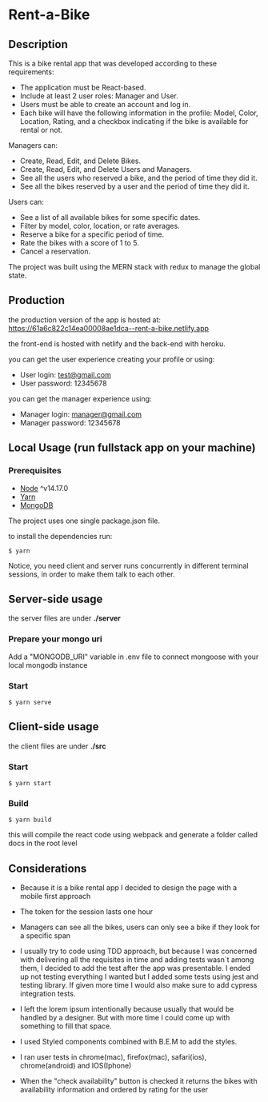 # Rent-a-Bike
## Description

This is a bike rental app that was developed according to these requirements:

 * The application must be React-based.
 * Include at least 2 user roles: Manager and User.
 * Users must be able to create an account and log in.
 * Each bike will have the following information in the profile: Model, Color, Location, Rating, and a checkbox indicating if the bike is available for rental or not.

Managers can:
 * Create, Read, Edit, and Delete Bikes.
 * Create, Read, Edit, and Delete Users and Managers.
 * See all the users who reserved a bike, and the period of time they did it.
 * See all the bikes reserved by a user and the period of time they did it.

Users can:
 * See a list of all available bikes for some specific dates.
 * Filter by model, color, location, or rate averages.
 * Reserve a bike for a specific period of time.
 * Rate the bikes with a score of 1 to 5.
 * Cancel a reservation.

 The project was built using the MERN stack with redux to manage the global state.


 ## Production

 the production version of the app is hosted at: https://61a6c822c14ea00008ae1dca--rent-a-bike.netlify.app

 the front-end is hosted with netlify and the back-end with heroku.

you can get the user experience creating your profile or using:
- User login: test@gmail.com
- User password: 12345678

you can get the manager experience using:
- Manager login: manager@gmail.com
- Manager password: 12345678



## Local Usage (run fullstack app on your machine)

### Prerequisites
- [Node](https://nodejs.org/en/download/) ^v14.17.0
- [Yarn](https://nodejs.org/en/download/package-manager/)
- [MongoDB](https://gist.github.com/nrollr/9f523ae17ecdbb50311980503409aeb3)

The project uses one single package.json file.

to install the dependencies run: 
```terminal
$ yarn 
```

Notice, you need client and server runs concurrently in different terminal sessions, in order to make them talk to each other.

## Server-side usage
the server files are under **./server**

### Prepare your mongo uri

Add a "MONGODB_URI" variable in .env file to connect mongoose with your local mongodb instance

### Start

```terminal
$ yarn serve 
```

## Client-side usage
the client files are under **./src**
### Start
```terminal
$ yarn start 
```
### Build
```terminal
$ yarn build 
```
this will compile the react code using webpack and generate a folder called docs in the root level
## Considerations

- Because it is a bike rental app I decided to design the page with a mobile first approach

- The token for the session lasts one hour

- Managers can see all the bikes, users can only see a bike if they look for a specific span

- I usually try to code using TDD approach, but because I was concerned with delivering all the requisites in time and adding tests wasn`t among them, I decided to add the test after the app was presentable. I ended up not testing everything I wanted but I added some tests using jest and testing library. If given more time I would also make sure to add cypress integration tests. 

- I left the lorem ipsum intentionally because usually that would be handled by a designer. But with more time I could come up with something to fill that space. 

- I used Styled components combined with B.E.M to add the styles.

- I ran user tests in chrome(mac), firefox(mac), safari(ios), chrome(android) and IOS(Iphone)

- When the "check availability" button is checked it returns the bikes with availability information and ordered by rating for the user